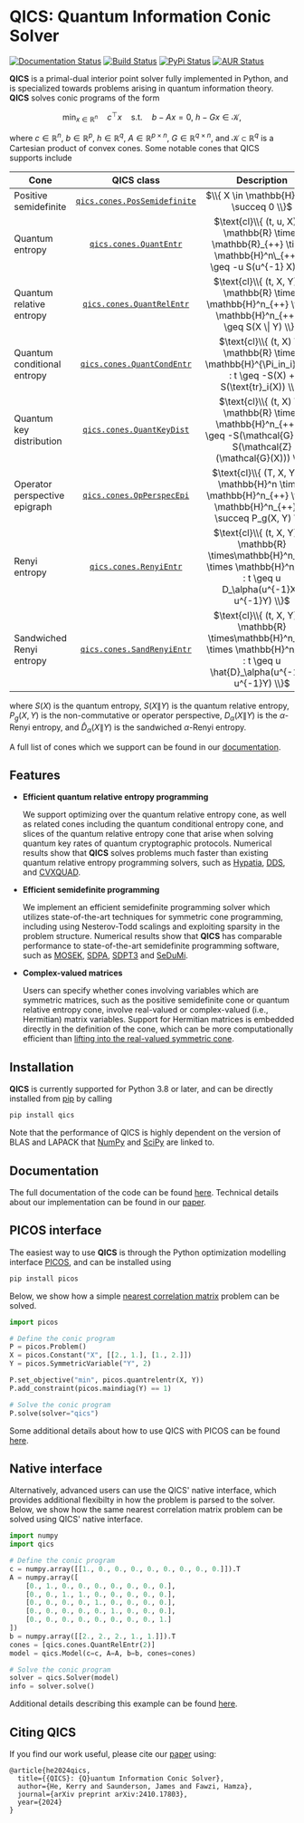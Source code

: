 # QICS: Quantum Information Conic Solver

[![Documentation Status](https://readthedocs.org/projects/qics/badge/?version=latest)](https://qics.readthedocs.io/en/latest/?badge=latest)
[![Build Status](http://github.com/kerry-he/qics/actions/workflows/ci.yml/badge.svg?event=push)](http://github.com/kerry-he/qics/actions/workflows/ci.yml)
[![PyPi Status](http://img.shields.io/pypi/v/qics.svg)](https://pypi.python.org/pypi/qics/)
[![AUR Status](https://img.shields.io/aur/version/python-qics)](https://aur.archlinux.org/packages/python-qics)

**QICS** is a primal-dual interior point solver fully implemented in Python, and
is specialized towards problems arising in quantum information theory. **QICS**
solves conic programs of the form

$$
\min_{x \in \mathbb{R}^n} \quad c^\top x \quad \text{s.t.} \quad b - Ax = 0, \  h - Gx \in \mathcal{K},
$$

where $c \in \mathbb{R}^n$, $b \in \mathbb{R}^p$, $h \in \mathbb{R}^q$,
$A \in \mathbb{R}^{p \times n}$, $G \in \mathbb{R}^{q \times n}$, and 
$\mathcal{K} \subset \mathbb{R}^{q}$ is a Cartesian product of convex cones.
Some notable cones that QICS supports include

| Cone           |  QICS class  |  Description  |
|----------------|:---------------------:|:---------------:|
| Positive semidefinite |  [`qics.cones.PosSemidefinite`](https://qics.readthedocs.io/en/stable/api/cones.html#qics.cones.PosSemidefinite)  | $\\{ X \in \mathbb{H}^n : X \succeq 0 \\}$ |
| Quantum entropy |  [`qics.cones.QuantEntr`](https://qics.readthedocs.io/en/stable/api/cones.html#qics.cones.QuantEntr)  | $\text{cl}\\{ (t, u, X) \in \mathbb{R} \times \mathbb{R}_{++} \times \mathbb{H}^n\_{++} : t \geq -u S(u^{-1} X) \\}$ |
| Quantum relative entropy |  [`qics.cones.QuantRelEntr`](https://qics.readthedocs.io/en/stable/api/cones.html#qics.cones.QuantRelEntr)  | $\text{cl}\\{ (t, X, Y) \in \mathbb{R} \times \mathbb{H}^n_{++} \times \mathbb{H}^n_{++} : t \geq S(X \\| Y) \\}$ |
| Quantum conditional entropy |  [`qics.cones.QuantCondEntr`](https://qics.readthedocs.io/en/stable/api/cones.html#qics.cones.QuantCondEntr)  | $\text{cl}\\{ (t, X) \in \mathbb{R} \times \mathbb{H}^{\Pi_in_i}_{++} : t \geq -S(X) + S(\text{tr}_i(X)) \\}$ |
| Quantum key distribution |  [`qics.cones.QuantKeyDist`](https://qics.readthedocs.io/en/stable/api/cones.html#qics.cones.QuantKeyDist)  | $\text{cl}\\{ (t, X) \in \mathbb{R} \times \mathbb{H}^n_{++} : t \geq -S(\mathcal{G}(X)) + S(\mathcal{Z}(\mathcal{G}(X))) \\}$ |
| Operator perspective epigraph |  [`qics.cones.OpPerspecEpi`](https://qics.readthedocs.io/en/stable/api/cones.html#qics.cones.OpPerspecEpi)  | $\text{cl}\\{ (T, X, Y) \in \mathbb{H}^n \times \mathbb{H}^n_{++} \times \mathbb{H}^n_{++} : T \succeq P_g(X, Y) \\}$ |
| Renyi entropy |  [`qics.cones.RenyiEntr`](https://qics.readthedocs.io/en/stable/api/cones.html#qics.cones.RenyiEntr)  | $\text{cl}\\{ (t, X, Y) \in \mathbb{R} \times\mathbb{H}^n_{++} \times \mathbb{H}^n_{++} : t \geq u D_\alpha(u^{-1}X \| u^{-1}Y) \\}$ |
| Sandwiched Renyi entropy |  [`qics.cones.SandRenyiEntr`](https://qics.readthedocs.io/en/stable/api/cones.html#qics.cones.SandRenyiEntr)  | $\text{cl}\\{ (t, X, Y) \in \mathbb{R} \times\mathbb{H}^n_{++} \times \mathbb{H}^n_{++} : t \geq u \hat{D}_\alpha(u^{-1}X \| u^{-1}Y) \\}$ |

where $S(X)$ is the quantum entropy, $S(X \| Y)$ is the quantum relative entropy,
$P_g(X, Y)$ is the non-commutative or operator perspective, $D_\alpha(X\|Y)$
is the $\alpha$-Renyi entropy, and $\hat{D}_\alpha(X\|Y)$ is the sandwiched $\alpha$-Renyi entropy.

A full list of cones which we support can be found in our
[documentation](https://qics.readthedocs.io/en/stable/guide/reference.html#cones).

## Features

- **Efficient quantum relative entropy programming**

  We support optimizing over the quantum relative entropy cone, as well as
  related cones including the quantum conditional entropy cone, and slices of
  the quantum relative entropy cone that arise when solving quantum key rates of
  quantum cryptographic protocols. Numerical results show that **QICS** solves
  problems much faster than existing quantum relative entropy programming
  solvers, such as [Hypatia](https://github.com/jump-dev/Hypatia.jl),
  [DDS](https://github.com/mehdi-karimi-math/DDS), and
  [CVXQUAD](https://github.com/hfawzi/cvxquad).

- **Efficient semidefinite programming**

  We implement an efficient semidefinite programming solver which utilizes
  state-of-the-art techniques for symmetric cone programming, including using
  Nesterov-Todd scalings and exploiting sparsity in the problem structure.
  Numerical results show that **QICS** has comparable performance to 
  state-of-the-art semidefinite programming software, such as 
  [MOSEK](https://www.mosek.com/), 
  [SDPA](https://sdpa.sourceforge.net/index.html), 
  [SDPT3](https://www.math.cmu.edu/~reha/sdpt3.html) and
  [SeDuMi](https://sedumi.ie.lehigh.edu/).

- **Complex-valued matrices**

  Users can specify whether cones involving variables which are symmetric
  matrices, such as the positive semidefinite cone or quantum relative entropy
  cone, involve real-valued or complex-valued (i.e., Hermitian) matrix
  variables. Support for Hermitian matrices is embedded directly in the
  definition of the cone, which can be more computationally efficient than
  [lifting into the real-valued symmetric cone](https://docs.mosek.com/modeling-cookbook/sdo.html#hermitian-matrices).

## Installation

**QICS** is currently supported for Python 3.8 or later, and can be directly
installed from [pip](https://pypi.org/project/qics/) by calling

```bash
pip install qics
```

Note that the performance of QICS is highly dependent on the version of BLAS and
LAPACK that [NumPy](https://numpy.org/doc/stable/building/blas_lapack.html) and 
[SciPy](https://docs.scipy.org/doc/scipy/building/blas_lapack.html) are linked to.

## Documentation

The full documentation of the code can be found
[here](https://qics.readthedocs.io/en/stable/). Technical details about our
implementation can be found in our [paper](http://arxiv.org/abs/2410.17803).

## PICOS interface

The easiest way to use **QICS** is through the Python optimization modelling
interface [PICOS](https://picos-api.gitlab.io/picos/), and can be installed using

```bash
pip install picos
```

Below, we show how a simple [nearest correlation matrix](https://qics.readthedocs.io/en/stable/examples/qrep/nearest.html#nearest-correlation-matrix) 
problem can be solved. 

```python
import picos

# Define the conic program
P = picos.Problem()
X = picos.Constant("X", [[2., 1.], [1., 2.]])
Y = picos.SymmetricVariable("Y", 2)

P.set_objective("min", picos.quantrelentr(X, Y))
P.add_constraint(picos.maindiag(Y) == 1)

# Solve the conic program
P.solve(solver="qics")
```

Some additional details about how to use QICS with PICOS can be found
[here](https://qics.readthedocs.io/en/stable/guide/picos.html).

## Native interface

Alternatively, advanced users can use the QICS' native interface, which provides
additional flexibilty in how the problem is parsed to the solver. Below, we
show how the same nearest correlation matrix problem can be solved using QICS'
native interface.

```python
import numpy
import qics

# Define the conic program
c = numpy.array([[1., 0., 0., 0., 0., 0., 0., 0., 0.]]).T
A = numpy.array([
    [0., 1., 0., 0., 0., 0., 0., 0., 0.],
    [0., 0., 1., 1., 0., 0., 0., 0., 0.],
    [0., 0., 0., 0., 1., 0., 0., 0., 0.],
    [0., 0., 0., 0., 0., 1., 0., 0., 0.],
    [0., 0., 0., 0., 0., 0., 0., 0., 1.]
])
b = numpy.array([[2., 2., 2., 1., 1.]]).T
cones = [qics.cones.QuantRelEntr(2)]
model = qics.Model(c=c, A=A, b=b, cones=cones)

# Solve the conic program
solver = qics.Solver(model)
info = solver.solve()
```

Additional details describing this example can be found
[here](https://qics.readthedocs.io/en/stable/guide/gettingstarted.html).

## Citing QICS

If you find our work useful, please cite our [paper](http://arxiv.org/abs/2410.17803)
using:

    @article{he2024qics,
      title={{QICS}: {Q}uantum Information Conic Solver},
      author={He, Kerry and Saunderson, James and Fawzi, Hamza},
      journal={arXiv preprint arXiv:2410.17803},
      year={2024}
    }